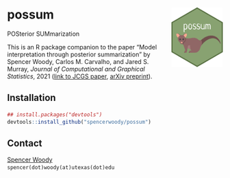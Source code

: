 
<!-- README.md is generated from README.Rmd. Please edit that file -->

# possum <img src="man/figures/possum-sticker.png" align="right" alt="" width="120" />

POSterior SUMmarization

This is an R package companion to the paper “Model interpretation
through posterior summarization” by Spencer Woody, Carlos M. Carvalho,
and Jared S. Murray, *Journal of Computational and Graphical
Statistics*, 2021 ([link to JCGS
paper](https://www.tandfonline.com/doi/abs/10.1080/10618600.2020.1796684?journalCode=ucgs20),
[arXiv preprint](https://arxiv.org/abs/1905.07103)).

## Installation

``` r
## install.packages("devtools")
devtools::install_github("spencerwoody/possum")
```

## Contact

[Spencer Woody](https://spencerwoody.github.io/)  
`spencer(dot)woody(at)utexas(dot)edu`
